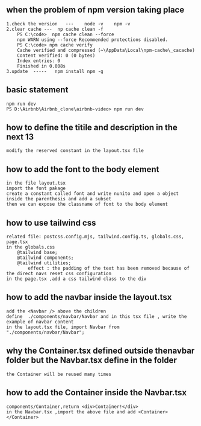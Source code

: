 
## when the problem of npm version taking place
    1.check the version   ---    node -v    npm -v
    2.clear cache ---  np cache clean -f   
        PS C:\code>  npm cache clean --force
        npm WARN using --force Recommended protections disabled.
        PS C:\code> npm cache verify
        Cache verified and compressed (~\AppData\Local\npm-cache\_cacache)
        Content verified: 0 (0 bytes)
        Index entries: 0
        Finished in 0.008s
    3.update  -----   npm install npm -g   


## basic statement
    npm run dev 
    PS D:\Airbnb\Airbnb_clone\airbnb-video> npm run dev


## how to define the titile and description in the next 13
    modify the reserved constant in the layout.tsx file 
## how to add the font to the body element
    in the file layout.tsx
    import the font pakage 
    create a constant called font and write nunito and open a object inside the parenthesis and add a subset
    then we can expose the classname of font to the body element
    

## how to use tailwind css
    related file: postcss.config.mjs, tailwind.config.ts, globals.css, page.tsx
    in the globals.css
        @tailwind base;
        @tailwind components;
        @tailwind utilities;
            effect : the padding of the text has been removed because of the direct navs reset css configuration
    in the page.tsx ,add a css tailwind class to the div


## how to add the navbar inside the layout.tsx
    add the <Navbar /> above the children 
    define  ./components/navbar/Navbar and in this tsx file , write the example of navbar content
    in the layout.tsx file, import Navbar from "./components/navbar/Navbar";

## why the Container.tsx defined outside thenavbar folder but the Navbar.tsx define in the folder
    the Container will be reused many times

## how to add the Container inside the Navbar.tsx
    components/Container,return <div>Container!</div>
    in the Navbar.tsx ,import the above file and add <Container></Container>


